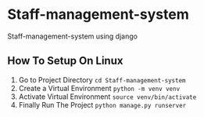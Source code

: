 # Staff-management-system
Staff-management-system using django


## How To Setup On Linux
1. Go to Project Directory `cd Staff-management-system`
2. Create a Virtual Environment `python -m venv venv`
3. Activate Virtual Environment `source venv/bin/activate`
4. Finally Run The Project `python manage.py runserver`
